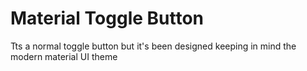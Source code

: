 # Material Toggle Button

Tts a normal toggle button but it's been designed keeping in mind the modern material UI theme
